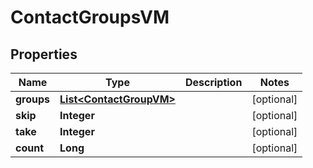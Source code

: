 

# ContactGroupsVM


## Properties

| Name | Type | Description | Notes |
|------------ | ------------- | ------------- | -------------|
|**groups** | [**List&lt;ContactGroupVM&gt;**](ContactGroupVM.md) |  |  [optional] |
|**skip** | **Integer** |  |  [optional] |
|**take** | **Integer** |  |  [optional] |
|**count** | **Long** |  |  [optional] |



